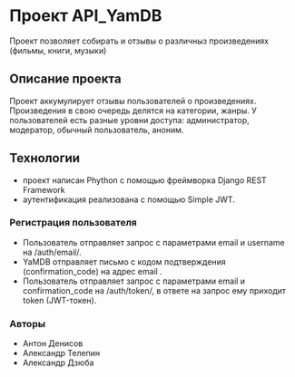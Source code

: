 # Проект API_YamDB

Проект позволяет собирать и отзывы о различныз произведениях (фильмы, книги, музыки)

## Описание проекта

Проект аккумулирует отзывы пользователей о произведениях.
Произведения в свою очередь делятся на категории, жанры.
У пользователей есть разные уровни доступа:
администратор, модератор, обычный пользователь, аноним.

## Технологии

- проект написан Phython с помощью фреймворка Django REST Framework
- аутентификация реализована с помощью Simple JWT.
### Регистрация пользователя

- Пользователь отправляет запрос с параметрами email и username на /auth/email/.
- YaMDB отправляет письмо с кодом подтверждения (confirmation_code) на адрес email .
- Пользователь отправляет запрос с параметрами email и confirmation_code на /auth/token/, в ответе на запрос ему приходит token (JWT-токен).

### Авторы

- Антон Денисов
- Александр Телепин
- Александр Дзюба
